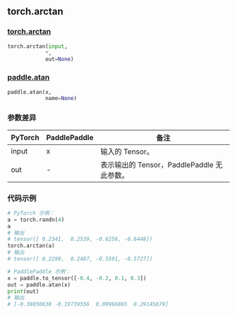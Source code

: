 ## torch.arctan
### [torch.arctan](https://pytorch.org/docs/stable/generated/torch.arctan.html?highlight=arctan#torch.arctan)

```python
torch.arctan(input,
            *,
            out=None)
```

### [paddle.atan](https://www.paddlepaddle.org.cn/documentation/docs/zh/api/paddle/atan_cn.html#atan)

```python
paddle.atan(x,
            name=None)
```

### 参数差异
| PyTorch       | PaddlePaddle | 备注                                                   |
| ------------- | ------------ | ------------------------------------------------------ |
| input         | x            | 输入的 Tensor。                                      |
| out           | -            | 表示输出的 Tensor，PaddlePaddle 无此参数。               |


### 代码示例
``` python
# PyTorch 示例：
a = torch.randn(4)
a
# 输出
# tensor([ 0.2341,  0.2539, -0.6256, -0.6448])
torch.arctan(a)
# 输出
# tensor([ 0.2299,  0.2487, -0.5591, -0.5727])
```

``` python
# PaddlePaddle 示例：
x = paddle.to_tensor([-0.4, -0.2, 0.1, 0.3])
out = paddle.atan(x)
print(out)
# 输出
# [-0.38050638 -0.19739556  0.09966865  0.29145679]
```
